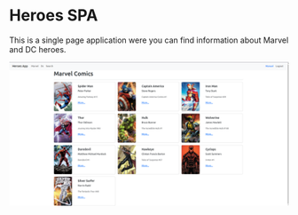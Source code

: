 # Heroes SPA

This is a single page application were you can find information about Marvel and DC heroes.

<img src='./assets/Screenshot from 2023-10-04 22-09-34.png'>